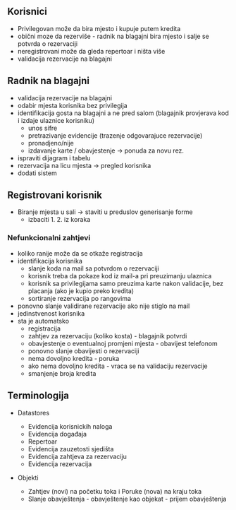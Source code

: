 ﻿## Korisnici
- Privilegovan može da bira mjesto i kupuje putem kredita
- obični moze da rezerviše - radnik na blagajni bira mjesto i salje se potvrda o rezervaciji
- neregistrovani može da gleda repertoar i ništa više
- validacija rezervacije na blagajni

## Radnik na blagajni
- validacija rezervacije na blagajni
- odabir mjesta korisnika bez privilegija
- identifikacija gosta na blagajni a ne pred salom (blagajnik provjerava kod i izdaje ulaznice korisniku)
    - unos sifre
    - pretrazivanje evidencije (trazenje odgovarajuce rezervacije)
    - pronadjeno/nije
    - izdavanje karte / obavjestenje -> ponuda za novu rez.
- ispraviti dijagram i tabelu
- rezervacija na licu mjesta -> pregled korisnika
- dodati sistem

## Registrovani korisnik
 - Biranje mjesta u sali -> staviti u preduslov generisanje forme
    - izbaciti 1. 2. iz koraka


### Nefunkcionalni zahtjevi
- koliko ranije može da se otkaže registracija
- identifikacija korisnika
    - slanje koda na mail sa potvrdom o rezervaciji
    - korisnik treba da pokaze kod iz mail-a pri preuzimanju ulaznica
    - korisnik sa privilegijama samo preuzima karte nakon validacije, bez placanja (ako je kupio preko kredita)
    - sortiranje rezervacija po rangovima
- ponovno slanje validirane rezervacije ako nije stiglo na mail
- jedinstvenost korisnika
- sta je automatsko
    - registracija
    - zahtjev za rezervaciju (koliko kosta) - blagajnik potvrdi
    - obavjestenje o eventualnoj promjeni mjesta - obavijest telefonom
    - ponovno slanje obavijesti o rezervaciji
    - nema dovoljno kredita - poruka
    - ako nema dovoljno kredita - vraca se na validaciju rezervacije
    - smanjenje broja kredita

## Terminologija
- Datastores
    - Evidencija korisnickih naloga
    - Evidencija događaja
    - Repertoar
    - Evidencija zauzetosti sjedišta
    - Evidencija zahtjeva za rezervaciju
    - Evidencija rezervacija

- Objekti
    - Zahtjev (novi) na početku toka i Poruke (nova) na kraju toka
    - Slanje obavještenja - obavještenje kao objekat - prijem obavještenja